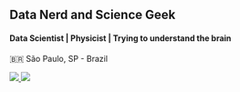 ## Data Nerd and Science Geek


#### Data Scientist | Physicist | Trying to understand the brain


🇧🇷 São Paulo, SP - Brazil

<div>

  <a href = 'https://github.com/Rodrigo-Motta'>
    
    
  <img src = "https://github-readme-stats.vercel.app/api?username=Rodrigo-Motta&show_icons=true&theme=react"> <img src = 'https://github-readme-stats.vercel.app/api/top-langs/?username=Rodrigo-Motta&layout=compact&theme=react'>
    
</div>

